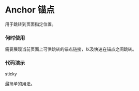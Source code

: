 
# Anchor 锚点
用于跳转到页面指定位置。
### 何时使用
需要展现当前页面上可供跳转的锚点链接，以及快速在锚点之间跳转。
### 代码演示
<!-- example(anchor:anchor-basic-example) -->
sticky
<!-- deprecated-example(anchor:anchor:anchor-fixed) -->
最简单的用法。
<!-- deprecated-example(anchor:anchor:anchor-basic) -->